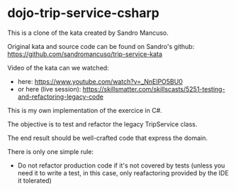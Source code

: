 dojo-trip-service-csharp
========================

This is a clone of the kata created by Sandro Mancuso.

Original kata and source code can be found on Sandro's github: https://github.com/sandromancuso/trip-service-kata

Video of the kata can we watched:
- here: https://www.youtube.com/watch?v=_NnElPO5BU0
- or here (live session): https://skillsmatter.com/skillscasts/5251-testing-and-refactoring-legacy-code


This is my own implementation of the exercice in C#.


The objective is to test and refactor the legacy TripService class.

The end result should be well-crafted code that express the domain.


There is only one simple rule:
- Do not refactor production code if it's not covered by tests (unless you need it to write a test, in this case, only reafactoring provided by the IDE it tolerated)


